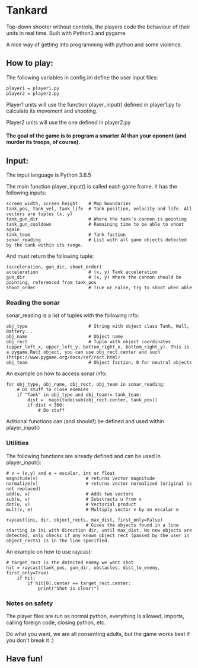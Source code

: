 # Tankard
Top-down shooter without controls, the players code the behaviour of their units in real time. Built with Python3 and pygame.

A nice way of getting into programming with python and some violence.

## How to play:

The following variables in config.ini define the user input files:

```
player1 = player1.py
player2 = player2.py
```

Player1 units will use the function player_input() defined in player1.py to calculate its movement and shooting.

Player2 units will use the one defined in player2.py

#### The goal of the game is to program a smarter AI than your oponent (and murder its troops, of course).


## Input:

The input language is Python 3.6.5

The main function player_input() is called each game frame.
It has the following inputs:

```
screen_width, screen_height    # Map boundaries
tank_pos, tank_vel, tank_life  # Tank position, velocity and life. All vectors are tuples (x, y)
tank_gun_dir                   # Where the tank's cannon is pointing
tank_gun_cooldown              # Remaining time to be able to shoot again
tank_team                      # Tank faction
sonar_reading                  # List with all game objects detected by the tank within its range.
```   
And must return the following tuple:

```   
(acceleration, gun_dir, shoot_order)
acceleration                   # (x, y) Tank acceleration
gun_dir                        # (x, y) Where the cannon should be pointing, referenced from tank_pos
shoot_order                    # True or False, try to shoot when able
```   

### Reading the sonar
sonar_reading is a list of tuples with the following info:    
```   
obj_type                       # String with object class Tank, Wall, Battery... 
obj_name                       # Object name
obj_rect                       # Tuple with object coordinates (upper_left_x, upper_left_y, bottom_right_x, bottom_right_y). This is a pygame.Rect object, you can use obj_rect.center and such (https://www.pygame.org/docs/ref/rect.html)
obj_team                       # Object faction, 0 for neutral objects
```   

An example on how to access sonar info:
```   
for obj_type, obj_name, obj_rect, obj_team in sonar_reading:
    # Do stuff to close enemies
    if "Tank" in obj_type and obj_team!= tank_team:
        dist =  magnitude(sub(obj_rect.center, tank_pos))
        if dist < 300:
            # Do stuff
```   

Aditional functions can (and should!) be defined and used within player_input()

### Utilities
The following functions are already defined and can be used in player_input():

```   
# v = (x,y) and e = escalar, int or float
magnitude(v)                  # returns vector magnitude
normalize(v)                  # returns vector normalized (original is not replaced)
add(u, v)                     # Adds two vectors
sub(u, v)                     # Substracts u from v
dot(u, v)                     # Vectorial product
mult(v, e)                    # Multiply vector v by an escalar e

raycast(ini, dir, object_rects, max_dist, first_only=False)
                              # Gives the objects found in a line starting in ini with direction dir, until max_dist. No new objects are detected, only checks if any known object rect (passed by the user in object_rects) is in the line specified.
```
An example on how to use raycast:
```
# target_rect is the detected enemy we want shot
hit = raycast(tank_pos, gun_dir, obstacles, dist_to_enemy, first_only=True)
    if hit:
        if hit[0].center == target_rect.center:
            print("Shot is clear!")
```
### Notes on safety
The player files are run as normal python, everything is allowed, imports, calling foreign code, closing python, etc.

Do what you want, we are all consenting adults, but the game works best if you don't break it :)

## Have fun!
